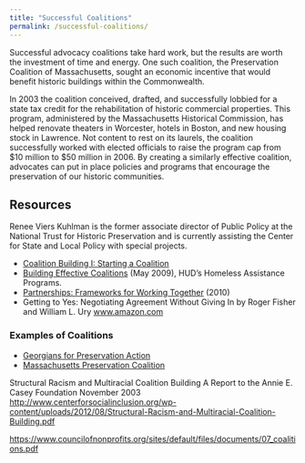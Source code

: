 ```yaml
---
title: "Successful Coalitions"
permalink: /successful-coalitions/
---
```


Successful advocacy coalitions take hard work, but the results are worth the investment of time and energy. One such coalition, the Preservation Coalition of Massachusetts, sought an economic incentive that would benefit historic buildings within the Commonwealth.

In 2003 the coalition conceived, drafted, and successfully lobbied for a state tax credit for the rehabilitation of historic commercial properties. This program, administered by the Massachusetts Historical Commission, has helped renovate theaters in Worcester, hotels in Boston, and new housing stock in Lawrence. Not content to rest on its laurels, the coalition successfully worked with elected officials to raise the program cap from $10 million to $50 million in 2006. By creating a similarly effective coalition, advocates can put in place policies and programs that encourage the preservation of our historic communities.

## Resources

Renee Viers Kuhlman is the former associate director of Public Policy at the National Trust for Historic Preservation and is currently assisting the Center for State and Local Policy with special projects.

- [Coalition Building I: Starting a Coalition](http://ctb.ku.edu/en/table-of-contents/assessment/promotion-strategies/start-a-coaltion/main)
- [Building Effective Coalitions](https://www.hudexchange.info/resources/documents/BuildingEffectiveCoalitions.pdf) (May 2009), HUD’s Homeless Assistance Programs.
- [Partnerships: Frameworks for Working Together](http://www.strengtheningnonprofits.org/resources/guidebooks/Partnerships.pdf) (2010)
- Getting to Yes: Negotiating Agreement Without Giving In by Roger Fisher and William L. Ury www.amazon.com

### Examples of Coalitions

- [Georgians for Preservation Action](http://www.georgiatrust.org/what/georgians_for_preservation_action.php)
- [Massachusetts Preservation Coalition](http://www.preservationmass.org/preservation-coalition)

Structural Racism and Multiracial Coalition Building
A Report to the Annie E. Casey Foundation
November 2003
http://www.centerforsocialinclusion.org/wp-content/uploads/2012/08/Structural-Racism-and-Multiracial-Coalition-Building.pdf

https://www.councilofnonprofits.org/sites/default/files/documents/07_coalitions.pdf
